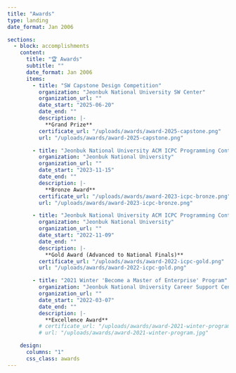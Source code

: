 ```yaml
---
title: "Awards"
type: landing
date_format: Jan 2006

sections:
  - block: accomplishments
    content:
      title: "🏆 Awards"
      subtitle: ""
      date_format: Jan 2006
      items:
        - title: "SW Capstone Design Competition"
          organization: "Jeonbuk National University SW Center"
          organization_url: ""
          date_start: "2025-06-20"
          date_end: ""
          description: |-
            **Grand Prize**
          certificate_url: "/uploads/awards/award-2025-capstone.png"
          url: "/uploads/awards/award-2025-capstone.png"

        - title: "Jeonbuk National University ACM ICPC Programming Contest"
          organization: "Jeonbuk National University"
          organization_url: ""
          date_start: "2023-11-15"
          date_end: ""
          description: |-
            **Bronze Award**
          certificate_url: "/uploads/awards/award-2023-icpc-bronze.png"
          url: "/uploads/awards/award-2023-icpc-bronze.png"

        - title: "Jeonbuk National University ACM ICPC Programming Contest"
          organization: "Jeonbuk National University"
          organization_url: ""
          date_start: "2022-11-09"
          date_end: ""
          description: |-
            **Gold Award (Advanced to National Finals)**
          certificate_url: "/uploads/awards/award-2022-icpc-gold.png"
          url: "/uploads/awards/award-2022-icpc-gold.png"

        - title: "2021 Winter 'Become a Master of Enterprise' Program"
          organization: "Jeonbuk National University Career Support Center"
          organization_url: ""
          date_start: "2022-03-07"
          date_end: ""
          description: |-
            **Excellence Award**
          # certificate_url: "/uploads/awards/award-2021-winter-program.jpg"
          # url: "/uploads/awards/award-2021-winter-program.jpg"

    design:
      columns: "1"
      css_class: awards
---
```


